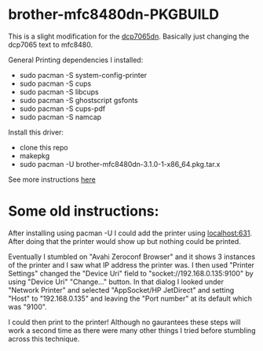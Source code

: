 # brother-mfc8480dn-PKGBUILD
This is a slight modification for the [dcp7065dn](https://aur.archlinux.org/packages/brother-dcp7065dn/).
Basically just changing the dcp7065 text to mfc8480.

General Printing dependencies I installed:
- sudo pacman -S system-config-printer
- sudo pacman -S cups
- sudo pacman -S libcups
- sudo pacman -S ghostscript gsfonts
- sudo pacman -S cups-pdf
- sudo pacman -S namcap


Install this driver:
- clone this repo
- makepkg
- sudo pacman -U brother-mfc8480dn-3.1.0-1-x86_64.pkg.tar.x

See more instructions [here](https://docs.google.com/document/d/1POBnoKZA2w1ykfC3nLjXMFdaPHg1AjWrkCXMlp2ONzE/edit?usp=sharing)

# Some old instructions:

After installing using pacman -U I could add the printer using [localhost:631](http://localhost:631). After
doing that the printer would show up but nothing could be printed.

Eventually I stumbled on "Avahi Zeroconf Browser" and it shows 3 instances of the printer and I saw what
IP address the printer was. I then used "Printer Settings" changed the "Device Uri" field to
"socket://192.168.0.135:9100" by using "Device Uri" "Change..." button. In that dialog I looked under
"Network Printer" and selected "AppSocket/HP JetDirect" and setting
"Host" to "192.168.0.135" and leaving the "Port number" at its default which was "9100".

I could then print to the printer! Although no gaurantees these steps will work a second time as
there were many other things I tried before stumbling across this technique.

